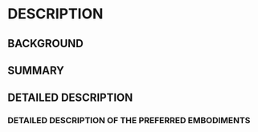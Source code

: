 # DESCRIPTION

## BACKGROUND

## SUMMARY

## DETAILED DESCRIPTION

### DETAILED DESCRIPTION OF THE PREFERRED EMBODIMENTS

